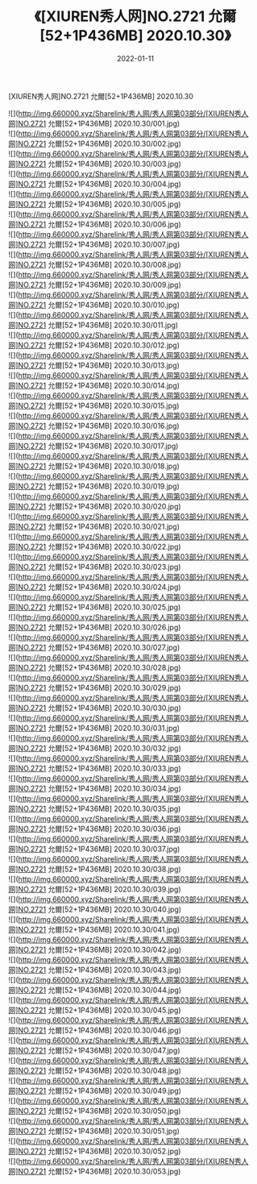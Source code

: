 ﻿---
layout: post
title:  《[XIUREN秀人网]NO.2721 允爾[52+1P436MB] 2020.10.30》
date:   2022-01-11
img: http://img.660000.xyz/Sharelink/秀人网/秀人网第03部分/[XIUREN秀人网]NO.2721 允爾[52+1P436MB] 2020.10.30/000.jpg
categories: [美女, 清纯, 唯美]
---

[XIUREN秀人网]NO.2721 允爾[52+1P436MB] 2020.10.30

 ![](http://img.660000.xyz/Sharelink/秀人网/秀人网第03部分/[XIUREN秀人网]NO.2721 允爾[52+1P436MB] 2020.10.30/001.jpg) <br>![](http://img.660000.xyz/Sharelink/秀人网/秀人网第03部分/[XIUREN秀人网]NO.2721 允爾[52+1P436MB] 2020.10.30/002.jpg) <br>![](http://img.660000.xyz/Sharelink/秀人网/秀人网第03部分/[XIUREN秀人网]NO.2721 允爾[52+1P436MB] 2020.10.30/003.jpg) <br>![](http://img.660000.xyz/Sharelink/秀人网/秀人网第03部分/[XIUREN秀人网]NO.2721 允爾[52+1P436MB] 2020.10.30/004.jpg) <br>![](http://img.660000.xyz/Sharelink/秀人网/秀人网第03部分/[XIUREN秀人网]NO.2721 允爾[52+1P436MB] 2020.10.30/005.jpg) <br>![](http://img.660000.xyz/Sharelink/秀人网/秀人网第03部分/[XIUREN秀人网]NO.2721 允爾[52+1P436MB] 2020.10.30/006.jpg) <br>![](http://img.660000.xyz/Sharelink/秀人网/秀人网第03部分/[XIUREN秀人网]NO.2721 允爾[52+1P436MB] 2020.10.30/007.jpg) <br>![](http://img.660000.xyz/Sharelink/秀人网/秀人网第03部分/[XIUREN秀人网]NO.2721 允爾[52+1P436MB] 2020.10.30/008.jpg) <br>![](http://img.660000.xyz/Sharelink/秀人网/秀人网第03部分/[XIUREN秀人网]NO.2721 允爾[52+1P436MB] 2020.10.30/009.jpg) <br>![](http://img.660000.xyz/Sharelink/秀人网/秀人网第03部分/[XIUREN秀人网]NO.2721 允爾[52+1P436MB] 2020.10.30/010.jpg) <br>![](http://img.660000.xyz/Sharelink/秀人网/秀人网第03部分/[XIUREN秀人网]NO.2721 允爾[52+1P436MB] 2020.10.30/011.jpg) <br>![](http://img.660000.xyz/Sharelink/秀人网/秀人网第03部分/[XIUREN秀人网]NO.2721 允爾[52+1P436MB] 2020.10.30/012.jpg) <br>![](http://img.660000.xyz/Sharelink/秀人网/秀人网第03部分/[XIUREN秀人网]NO.2721 允爾[52+1P436MB] 2020.10.30/013.jpg) <br>![](http://img.660000.xyz/Sharelink/秀人网/秀人网第03部分/[XIUREN秀人网]NO.2721 允爾[52+1P436MB] 2020.10.30/014.jpg) <br>![](http://img.660000.xyz/Sharelink/秀人网/秀人网第03部分/[XIUREN秀人网]NO.2721 允爾[52+1P436MB] 2020.10.30/015.jpg) <br>![](http://img.660000.xyz/Sharelink/秀人网/秀人网第03部分/[XIUREN秀人网]NO.2721 允爾[52+1P436MB] 2020.10.30/016.jpg) <br>![](http://img.660000.xyz/Sharelink/秀人网/秀人网第03部分/[XIUREN秀人网]NO.2721 允爾[52+1P436MB] 2020.10.30/017.jpg) <br>![](http://img.660000.xyz/Sharelink/秀人网/秀人网第03部分/[XIUREN秀人网]NO.2721 允爾[52+1P436MB] 2020.10.30/018.jpg) <br>![](http://img.660000.xyz/Sharelink/秀人网/秀人网第03部分/[XIUREN秀人网]NO.2721 允爾[52+1P436MB] 2020.10.30/019.jpg) <br>![](http://img.660000.xyz/Sharelink/秀人网/秀人网第03部分/[XIUREN秀人网]NO.2721 允爾[52+1P436MB] 2020.10.30/020.jpg) <br>![](http://img.660000.xyz/Sharelink/秀人网/秀人网第03部分/[XIUREN秀人网]NO.2721 允爾[52+1P436MB] 2020.10.30/021.jpg) <br>![](http://img.660000.xyz/Sharelink/秀人网/秀人网第03部分/[XIUREN秀人网]NO.2721 允爾[52+1P436MB] 2020.10.30/022.jpg) <br>![](http://img.660000.xyz/Sharelink/秀人网/秀人网第03部分/[XIUREN秀人网]NO.2721 允爾[52+1P436MB] 2020.10.30/023.jpg) <br>![](http://img.660000.xyz/Sharelink/秀人网/秀人网第03部分/[XIUREN秀人网]NO.2721 允爾[52+1P436MB] 2020.10.30/024.jpg) <br>![](http://img.660000.xyz/Sharelink/秀人网/秀人网第03部分/[XIUREN秀人网]NO.2721 允爾[52+1P436MB] 2020.10.30/025.jpg) <br>![](http://img.660000.xyz/Sharelink/秀人网/秀人网第03部分/[XIUREN秀人网]NO.2721 允爾[52+1P436MB] 2020.10.30/026.jpg) <br>![](http://img.660000.xyz/Sharelink/秀人网/秀人网第03部分/[XIUREN秀人网]NO.2721 允爾[52+1P436MB] 2020.10.30/027.jpg) <br>![](http://img.660000.xyz/Sharelink/秀人网/秀人网第03部分/[XIUREN秀人网]NO.2721 允爾[52+1P436MB] 2020.10.30/028.jpg) <br>![](http://img.660000.xyz/Sharelink/秀人网/秀人网第03部分/[XIUREN秀人网]NO.2721 允爾[52+1P436MB] 2020.10.30/029.jpg) <br>![](http://img.660000.xyz/Sharelink/秀人网/秀人网第03部分/[XIUREN秀人网]NO.2721 允爾[52+1P436MB] 2020.10.30/030.jpg) <br>![](http://img.660000.xyz/Sharelink/秀人网/秀人网第03部分/[XIUREN秀人网]NO.2721 允爾[52+1P436MB] 2020.10.30/031.jpg) <br>![](http://img.660000.xyz/Sharelink/秀人网/秀人网第03部分/[XIUREN秀人网]NO.2721 允爾[52+1P436MB] 2020.10.30/032.jpg) <br>![](http://img.660000.xyz/Sharelink/秀人网/秀人网第03部分/[XIUREN秀人网]NO.2721 允爾[52+1P436MB] 2020.10.30/033.jpg) <br>![](http://img.660000.xyz/Sharelink/秀人网/秀人网第03部分/[XIUREN秀人网]NO.2721 允爾[52+1P436MB] 2020.10.30/034.jpg) <br>![](http://img.660000.xyz/Sharelink/秀人网/秀人网第03部分/[XIUREN秀人网]NO.2721 允爾[52+1P436MB] 2020.10.30/035.jpg) <br>![](http://img.660000.xyz/Sharelink/秀人网/秀人网第03部分/[XIUREN秀人网]NO.2721 允爾[52+1P436MB] 2020.10.30/036.jpg) <br>![](http://img.660000.xyz/Sharelink/秀人网/秀人网第03部分/[XIUREN秀人网]NO.2721 允爾[52+1P436MB] 2020.10.30/037.jpg) <br>![](http://img.660000.xyz/Sharelink/秀人网/秀人网第03部分/[XIUREN秀人网]NO.2721 允爾[52+1P436MB] 2020.10.30/038.jpg) <br>![](http://img.660000.xyz/Sharelink/秀人网/秀人网第03部分/[XIUREN秀人网]NO.2721 允爾[52+1P436MB] 2020.10.30/039.jpg) <br>![](http://img.660000.xyz/Sharelink/秀人网/秀人网第03部分/[XIUREN秀人网]NO.2721 允爾[52+1P436MB] 2020.10.30/040.jpg) <br>![](http://img.660000.xyz/Sharelink/秀人网/秀人网第03部分/[XIUREN秀人网]NO.2721 允爾[52+1P436MB] 2020.10.30/041.jpg) <br>![](http://img.660000.xyz/Sharelink/秀人网/秀人网第03部分/[XIUREN秀人网]NO.2721 允爾[52+1P436MB] 2020.10.30/042.jpg) <br>![](http://img.660000.xyz/Sharelink/秀人网/秀人网第03部分/[XIUREN秀人网]NO.2721 允爾[52+1P436MB] 2020.10.30/043.jpg) <br>![](http://img.660000.xyz/Sharelink/秀人网/秀人网第03部分/[XIUREN秀人网]NO.2721 允爾[52+1P436MB] 2020.10.30/044.jpg) <br>![](http://img.660000.xyz/Sharelink/秀人网/秀人网第03部分/[XIUREN秀人网]NO.2721 允爾[52+1P436MB] 2020.10.30/045.jpg) <br>![](http://img.660000.xyz/Sharelink/秀人网/秀人网第03部分/[XIUREN秀人网]NO.2721 允爾[52+1P436MB] 2020.10.30/046.jpg) <br>![](http://img.660000.xyz/Sharelink/秀人网/秀人网第03部分/[XIUREN秀人网]NO.2721 允爾[52+1P436MB] 2020.10.30/047.jpg) <br>![](http://img.660000.xyz/Sharelink/秀人网/秀人网第03部分/[XIUREN秀人网]NO.2721 允爾[52+1P436MB] 2020.10.30/048.jpg) <br>![](http://img.660000.xyz/Sharelink/秀人网/秀人网第03部分/[XIUREN秀人网]NO.2721 允爾[52+1P436MB] 2020.10.30/049.jpg) <br>![](http://img.660000.xyz/Sharelink/秀人网/秀人网第03部分/[XIUREN秀人网]NO.2721 允爾[52+1P436MB] 2020.10.30/050.jpg) <br>![](http://img.660000.xyz/Sharelink/秀人网/秀人网第03部分/[XIUREN秀人网]NO.2721 允爾[52+1P436MB] 2020.10.30/051.jpg) <br>![](http://img.660000.xyz/Sharelink/秀人网/秀人网第03部分/[XIUREN秀人网]NO.2721 允爾[52+1P436MB] 2020.10.30/052.jpg) <br>![](http://img.660000.xyz/Sharelink/秀人网/秀人网第03部分/[XIUREN秀人网]NO.2721 允爾[52+1P436MB] 2020.10.30/053.jpg) <br>
